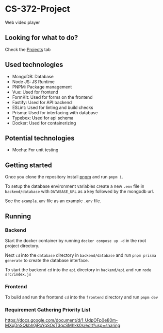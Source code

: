 # CS-372-Project
Web video player

## Looking for what to do?
Check the [Projects](https://github.com/yeSpud/CS-372-Project/projects) tab

## Used technologies
* MongoDB: Database
* Node JS: JS Runtime
* PNPM: Package management
* Vue: Used for frontend
* FormKit: Used for forms on the frontend
* Fastify: Used for API backend
* ESLint: Used for linting and build checks
* Prisma: Used for interfacing with database
* Typebox: Used for api schema
* Docker: Used for containerizing

## Potential technologies
* Mocha: For unit testing

## Getting started
Once you clone the repository install [pnpm](https://pnpm.io/installation) and run `pnpm i`.

To setup the database environment variables create a new `.env` file in `backend/database` with `DATABASE_URL` as a key followed by the mongodb url.

See the `example.env` file as an example `.env` file.

## Running

### Backend
Start the docker container by running `docker compose up -d` in the root project directory.

Next `cd` into the `database` directory in `backend/database` and run `pnpm prisma generate` to create the database interface.

To start the backend `cd` into the `api` directory in `backend/api` and run `node src/index.js`

### Frontend

To build and run the frontend `cd` into the `frontend` directory and run `pnpm dev`

### Requirement Gathering Priority List

https://docs.google.com/document/d/1_UdpOFp0e80m-MXqDnSQkbh0jRoYqSOsT3qcSMhkk0s/edit?usp=sharing